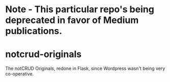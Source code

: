 # Note - This particular repo's being deprecated in favor of Medium publications.

# notcrud-originals
The notCRUD Originals, redone in Flask, since Wordpress wasn't being very co-operative.
